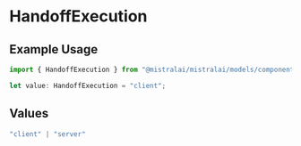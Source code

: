# HandoffExecution

## Example Usage

```typescript
import { HandoffExecution } from "@mistralai/mistralai/models/components";

let value: HandoffExecution = "client";
```

## Values

```typescript
"client" | "server"
```